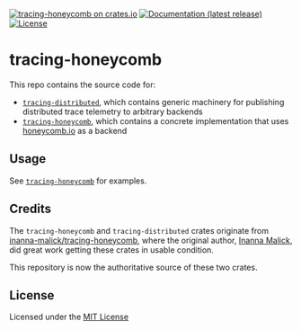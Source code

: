 [![tracing-honeycomb on crates.io](https://img.shields.io/crates/v/tracing-honeycomb)](https://crates.io/crates/tracing-honeycomb)
[![Documentation (latest release)](https://docs.rs/tracing-honeycomb/badge.svg)](https://docs.rs/tracing-honeycomb/)
[![License](https://img.shields.io/badge/license-MIT-green.svg)](../LICENSE)

# tracing-honeycomb

This repo contains the source code for:
- [`tracing-distributed`](tracing-distributed/README.md), which contains generic machinery for publishing distributed trace telemetry to arbitrary backends
- [`tracing-honeycomb`](tracing-honeycomb/README.md), which contains a concrete implementation that uses [honeycomb.io](https://honeycomb.io) as a backend

## Usage

See [`tracing-honeycomb`](tracing-honeycomb/README.md) for examples.

## Credits

The `tracing-honeycomb` and `tracing-distributed` crates originate from [inanna-malick/tracing-honeycomb](https://github.com/inanna-malick/tracing-honeycomb), 
where the original author, [Inanna Malick](https://github.com/inanna-malick), did great work getting these crates in usable condition.

This repository is now the authoritative source of these two crates.

## License

Licensed under the [MIT License](LICENSE.md)

